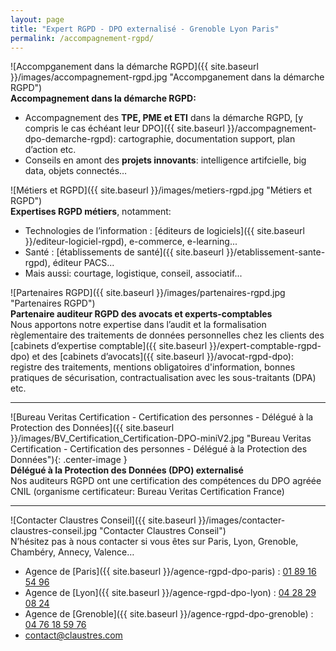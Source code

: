 ```yaml
---
layout: page
title: "Expert RGPD - DPO externalisé - Grenoble Lyon Paris"
permalink: /accompagnement-rgpd/
---
```


![Accompganement dans la démarche RGPD]({{ site.baseurl }}/images/accompagnement-rgpd.jpg "Accompganement dans la démarche RGPD")\
**Accompagnement dans la démarche RGPD:**
* Accompagnement des **TPE, PME et ETI** dans la démarche RGPD, [y compris le cas échéant leur DPO]({{ site.baseurl }}/accompagnement-dpo-demarche-rgpd): cartographie, documentation support, plan d’action etc.
* Conseils en amont des **projets innovants**: intelligence artifcielle, big data, objets connectés…

![Métiers et RGPD]({{ site.baseurl }}/images/metiers-rgpd.jpg "Métiers et RGPD")\
**Expertises RGPD métiers**, notamment:
* Technologies de l’information : [éditeurs de logiciels]({{ site.baseurl }}/editeur-logiciel-rgpd), e-commerce, e-learning...
* Santé : [établissements de santé]({{ site.baseurl }}/etablissement-sante-rgpd), éditeur PACS...
* Mais aussi: courtage, logistique, conseil, associatif...

![Partenaires RGPD]({{ site.baseurl }}/images/partenaires-rgpd.jpg "Partenaires RGPD")\
**Partenaire auditeur RGPD des avocats et experts-comptables**\
Nous apportons notre expertise dans l’audit et la formalisation règlementaire des traitements de données personnelles chez les clients des [cabinets d’expertise comptable]({{ site.baseurl }}/expert-comptable-rgpd-dpo) et des [cabinets d’avocats]({{ site.baseurl }}/avocat-rgpd-dpo): registre des traitements, mentions obligatoires d'information, bonnes pratiques de sécurisation, contractualisation avec les sous-traitants (DPA) etc.

---

![Bureau Veritas Certification - Certification des personnes - Délégué à la Protection des Données]({{ site.baseurl }}/images/BV_Certification_Certification-DPO-miniV2.jpg "Bureau Veritas Certification - Certification des personnes - Délégué à la Protection des Données"){: .center-image }\
**Délégué à la Protection des Données (DPO) externalisé**\
Nos auditeurs RGPD ont une certification des compétences du DPO agréée CNIL (organisme certificateur: Bureau Veritas Certification France)

---

![Contacter Claustres Conseil]({{ site.baseurl }}/images/contacter-claustres-conseil.jpg "Contacter Claustres Conseil")\
N’hésitez pas à nous contacter si vous êtes sur Paris, Lyon, Grenoble, Chambéry, Annecy, Valence…
* Agence de [Paris]({{ site.baseurl }}/agence-rgpd-dpo-paris) : [01 89 16 54 96](tel:+33189165496)
* Agence de [Lyon]({{ site.baseurl }}/agence-rgpd-dpo-lyon) : [04 28 29 08 24](tel:+33428290824)
* Agence de [Grenoble]({{ site.baseurl }}/agence-rgpd-dpo-grenoble) : [04 76 18 59 76](tel:+33476185976)
* [contact@claustres.com](mailto:contact@claustres.com)
